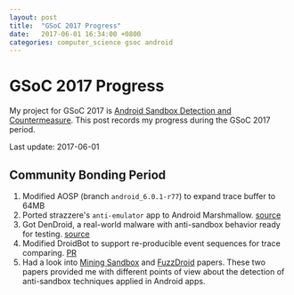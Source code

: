 ```yaml
---
layout: post
title:  "GSoC 2017 Progress"
date:   2017-06-01 16:34:00 +0800
categories: computer_science gsoc android
---
```

# GSoC 2017 Progress

My project for GSoC 2017 is [Android Sandbox Detection and Countermeasure][gsoc-project]. This post records my progress during the GSoC 2017 period.

Last update: 2017-06-01

## Community Bonding Period

1. Modified AOSP (branch `android_6.0.1-r77`) to expand trace buffer to 64MB
2. Ported strazzere's `anti-emulator` app to Android Marshmallow. [source][anti-emulator]
3. Got DenDroid, a real-world malware with anti-sandbox behavior ready for testing. [source][dendroid]
4. Modified DroidBot to support re-producible event sequences for trace comparing. [PR][droidbot-reproducible]
5. Had a look into [Mining Sandbox][mining-sandbox] and [FuzzDroid][fuzzdroid] papers. These two papers provided me with different points of view about the detection of anti-sandbox techniques applied in Android apps.

[gsoc-project]: https://summerofcode.withgoogle.com/projects/#4820206829436928
[anti-emulator]: https://github.com/yzygitzh/anti-emulator
[dendroid]: https://github.com/yzygitzh/dendroid_apk
[droidbot-reproducible]: https://github.com/honeynet/droidbot/pull/40
[mining-sandbox]: https://www.boxmate.org/files/boxmate-camera-ready.pdf
[fuzzdroid]: http://mp.binaervarianz.de/icse2017-fuzzdroid.pdf